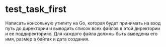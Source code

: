 # test_task_first
Написать консольную утилиту на Go, которая будет принимать на вход путь до
директории и выводить список всех файлов в этой директории и ее
поддиректориях. Для каждого файла должны быть выведены его имя, размер в
байтах и дата создания.
